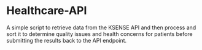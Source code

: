 # Healthcare-API
A simple script to retrieve data from the KSENSE API and then process and sort it to determine quality issues and health concerns for patients before submitting the results back to the API endpoint.
